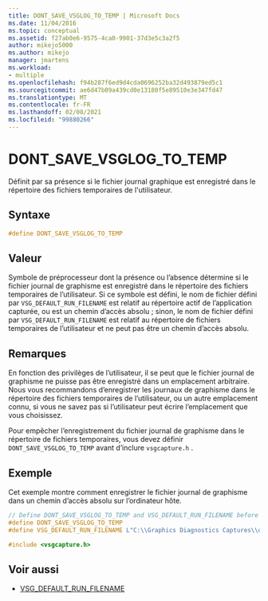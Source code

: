 ```yaml
---
title: DONT_SAVE_VSGLOG_TO_TEMP | Microsoft Docs
ms.date: 11/04/2016
ms.topic: conceptual
ms.assetid: f27ab0e6-9575-4ca0-9901-37d3e5c3a2f5
author: mikejo5000
ms.author: mikejo
manager: jmartens
ms.workload:
- multiple
ms.openlocfilehash: f94b287f6ed9d4cda0696252ba32d493879ed5c1
ms.sourcegitcommit: ae6d47b09a439cd0e13180f5e89510e3e347fd47
ms.translationtype: MT
ms.contentlocale: fr-FR
ms.lasthandoff: 02/08/2021
ms.locfileid: "99880266"
---
```

# <a name="dont_save_vsglog_to_temp"></a>DONT_SAVE_VSGLOG_TO_TEMP
Définit par sa présence si le fichier journal graphique est enregistré dans le répertoire des fichiers temporaires de l'utilisateur.

## <a name="syntax"></a>Syntaxe

```C++
#define DONT_SAVE_VSGLOG_TO_TEMP
```

## <a name="value"></a>Valeur
 Symbole de préprocesseur dont la présence ou l’absence détermine si le fichier journal de graphisme est enregistré dans le répertoire des fichiers temporaires de l’utilisateur. Si ce symbole est défini, le nom de fichier défini par `VSG_DEFAULT_RUN_FILENAME` est relatif au répertoire actif de l’application capturée, ou est un chemin d’accès absolu ; sinon, le nom de fichier défini par `VSG_DEFAULT_RUN_FILENAME` est relatif au répertoire de fichiers temporaires de l’utilisateur et ne peut pas être un chemin d’accès absolu.

## <a name="remarks"></a>Remarques
 En fonction des privilèges de l’utilisateur, il se peut que le fichier journal de graphisme ne puisse pas être enregistré dans un emplacement arbitraire. Nous vous recommandons d’enregistrer les journaux de graphisme dans le répertoire des fichiers temporaires de l’utilisateur, ou un autre emplacement connu, si vous ne savez pas si l’utilisateur peut écrire l’emplacement que vous choisissez.

 Pour empêcher l’enregistrement du fichier journal de graphisme dans le répertoire de fichiers temporaires, vous devez définir `DONT_SAVE_VSGLOG_TO_TEMP` avant d’inclure `vsgcapture.h` .

## <a name="example"></a>Exemple
 Cet exemple montre comment enregistrer le fichier journal de graphisme dans un chemin d’accès absolu sur l’ordinateur hôte.

```cpp
// Define DONT_SAVE_VSGLOG_TO_TEMP and VSG_DEFAULT_RUN_FILENAME before including vsgcapture.h
#define DONT_SAVE_VSGLOG_TO_TEMP
#define VSG_DEFAULT_RUN_FILENAME L"C:\\Graphics Diagnostics Captures\\default.vsglog"

#include <vsgcapture.h>
```

## <a name="see-also"></a>Voir aussi
- [VSG_DEFAULT_RUN_FILENAME](vsg-default-run-filename.md)
